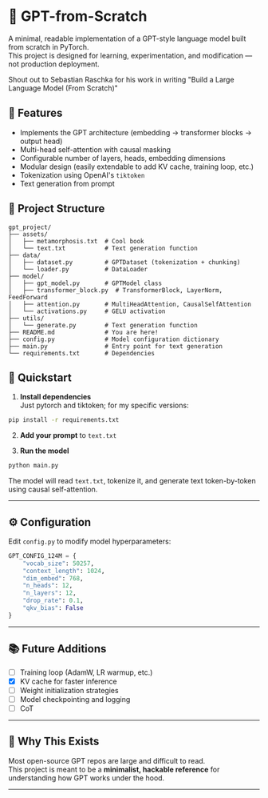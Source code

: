 # 🧠 GPT-from-Scratch

A minimal, readable implementation of a GPT-style language model built from scratch in PyTorch.  
This project is designed for learning, experimentation, and modification — not production deployment.

Shout out to Sebastian Raschka for his work in writing "Build a Large Language Model (From Scratch)"

## 🚀 Features

- Implements the GPT architecture (embedding → transformer blocks → output head)
- Multi-head self-attention with causal masking
- Configurable number of layers, heads, embedding dimensions
- Modular design (easily extendable to add KV cache, training loop, etc.)
- Tokenization using OpenAI's `tiktoken`
- Text generation from prompt

## 📁 Project Structure

```
gpt_project/
├── assets/
│   ├── metamorphosis.txt  # Cool book
│   └── text.txt           # Text generation function
├── data/
│   ├── dataset.py         # GPTDataset (tokenization + chunking)
│   └── loader.py          # DataLoader 
├── model/
│   ├── gpt_model.py       # GPTModel class
│   ├── transformer_block.py  # TransformerBlock, LayerNorm, FeedForward
│   ├── attention.py       # MultiHeadAttention, CausalSelfAttention
│   └── activations.py     # GELU activation
├── utils/
│   └── generate.py        # Text generation function
├── README.md              # You are here!
├── config.py              # Model configuration dictionary
├── main.py                # Entry point for text generation
└── requirements.txt       # Dependencies
```

## 🧪 Quickstart

1. **Install dependencies**  
Just pytorch and tiktoken; for my specific versions:
```bash
pip install -r requirements.txt
```

2. **Add your prompt** to `text.txt`

3. **Run the model**
```bash
python main.py
```

The model will read `text.txt`, tokenize it, and generate text token-by-token using causal self-attention.

---

## ⚙️ Configuration

Edit `config.py` to modify model hyperparameters:
```python
GPT_CONFIG_124M = {
    "vocab_size": 50257,
    "context_length": 1024,
    "dim_embed": 768,
    "n_heads": 12,
    "n_layers": 12,
    "drop_rate": 0.1,
    "qkv_bias": False
}
```

---

## 📚 Future Additions

- [ ] Training loop (AdamW, LR warmup, etc.)
- [x] KV cache for faster inference
- [ ] Weight initialization strategies
- [ ] Model checkpointing and logging
- [ ] CoT

---

## 🧠 Why This Exists

Most open-source GPT repos are large and difficult to read.  
This project is meant to be a **minimalist, hackable reference** for understanding how GPT works under the hood.

---
